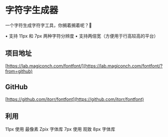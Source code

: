 # 字符字生成器

一个字符生成字符字工具，你搁着搁着呢？🌚

  •  支持 11px 和 7px 两种字符分辨度
  •  支持两倍宽（方便用于行高较高的平台）



## 项目地址
[https://lab.magiconch.com/fontfont/](https://lab.magiconch.com/fontfont/?from=github)


## GitHub
[https://github.com/itorr/fontfont](https://github.com/itorr/fontfont)

## 利用
11px 使用 最像素 Zpix 字体库
7px 使用 观致 8px 字体库
